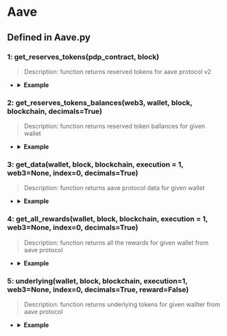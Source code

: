 # Aave

## Defined in Aave.py


### 1: get_reserves_tokens(pdp_contract, block)

> Description: function returns reserved tokens for aave protocol v2

- <details><summary><b>Example</b></summary>

  ```
  from defyes.functions import *

  from defyes import Aave

  f1 = get_contract('0x057835Ad21a177dbdd3090bB1CAE03EaCF78Fc6d', Chain.ETHEREUM)

  f2 = Aave.get_reserves_tokens(f1, 'latest')

  print(f2)

  ```

  ```
  output:
  ['0xdAC17F958D2ee523a2206206994597C13D831ec7', '0x2260FAC5E5542a773Aa44fBCfeDf7C193bc2C599', '0xC02aaA39b223FE8D0A0e5C4F27eAD9083C756Cc2', '0x0bc529c00C6401aEF6D220BE8C6Ea1667F6Ad93e', '0xE41d2489571d322189246DaFA5ebDe1F4699F498', '0x1f9840a85d5aF5bf1D1762F925BDADdC4201F984', '0x7Fc66500c84A76Ad7e9c93437bFc5Ac33E2DDaE9', '0x0D8775F648430679A709E98d2b0Cb6250d2887EF', '0x4Fabb145d64652a948d72533023f6E7A623C7C53', '0x6B175474E89094C44Da98b954EedeAC495271d0F', '0xF629cBd94d3791C9250152BD8dfBDF380E2a3B9c', '0xdd974D5C2e2928deA5F71b9825b8b646686BD200', '0x514910771AF9Ca656af840dff83E8264EcF986CA', '0x0F5D2fB29fb7d3CFeE444a200298f468908cC942', '0x9f8F72aA9304c8B593d555F12eF6589cC3A579A2', '0x408e41876cCCDC0F92210600ef50372656052a38', '0xC011a73ee8576Fb46F5E1c5751cA3B9Fe0af2a6F', '0x57Ab1ec28D129707052df4dF418D58a2D46d5f51', '0x0000000000085d4780B73119b644AE5ecd22b376', '0xA0b86991c6218b36c1d19D4a2e9Eb0cE3606eB48', '0xD533a949740bb3306d119CC777fa900bA034cd52', '0x056Fd409E1d7A124BD7017459dFEa2F387b6d5Cd', '0xba100000625a3754423978a60c9317c58a424e3D', '0x8798249c2E607446EfB7Ad49eC89dD1865Ff4272', '0xD5147bc8e386d91Cc5DBE72099DAC6C9b99276F5', '0x03ab458634910AaD20eF5f1C8ee96F1D6ac54919', '0xD46bA6D942050d489DBd938a2C909A5d5039A161', '0x8E870D67F660D95d5be530380D0eC0bd388289E1', '0x1494CA1F11D487c2bBe4543E90080AeBa4BA3C2b', '0x853d955aCEf822Db058eb8505911ED77F175b99e', '0x956F47F50A910163D8BF957Cf5846D573E7f87CA', '0xae7ab96520DE3A18E5e111B5EaAb095312D7fE84', '0xC18360217D8F7Ab5e7c516566761Ea12Ce7F9D72', '0xa693B19d2931d498c5B318dF961919BB4aee87a5', '0x4e3FBD56CD56c3e72c1403e103b45Db9da5B9D2B', '0x111111111117dC0aa78b770fA6A738034120C302', '0x5f98805A4E8be255a32880FDeC7F6728C6568bA0']
  ```
  </details>

### 2: get_reserves_tokens_balances(web3, wallet, block, blockchain, decimals=True)

> Description: function returns reserved token ballances for given wallet

- <details><summary><b>Example</b></summary>

  ```
  from defyes.functions import *

  from defyes import Aave

  web3 = get_node(Chain.ETHEREUM, 'latest', 0)

  f2 = Aave.get_reserves_tokens_balances(web3, '0x849D52316331967b6fF1198e5E32A0eB168D039d', 'latest', Chain.ETHEREUM)

  print(f2)

  ```

  ```
  output: [['0x2260FAC5E5542a773Aa44fBCfeDf7C193bc2C599', -25.1759987], ['0xae7ab96520DE3A18E5e111B5EaAb095312D7fE84', 1385.4727732126728]]
  
  ```
  </details>

### 3: get_data(wallet, block, blockchain, execution = 1, web3=None, index=0, decimals=True)

> Description: function returns aave protocol data for given wallet

- <details><summary><b>Example</b></summary>

  ```
  from defyes.functions import *

  from defyes import Aave

  f3 = Aave.get_data('0x849D52316331967b6fF1198e5E32A0eB168D039d', 'latest', Chain.ETHEREUM)

  print(f3)

  ```

  ```
  output: 

  {'collateral_ratio': 422.8517007532872, 'liquidation_ratio': 120.48192771084337, 'eth_price_usd': 1321.28, 'collaterals': [{'token_address': '0xae7ab96520DE3A18E5e111B5EaAb095312D7fE84', 'token_amount': 1385.4727732126728, 'token_price_usd': 1309.82714496}], 'debts': [{'token_address': '0x2260FAC5E5542a773Aa44fBCfeDf7C193bc2C599', 'token_amount': 25.17600199, 'token_price_usd': 17046.574635530906}]}
  
  ```
  </details>


### 4: get_all_rewards(wallet, block, blockchain, execution = 1, web3=None, index=0, decimals=True)

> Description: function returns all the rewards for given wallet from aave protocol

- <details><summary><b>Example</b></summary>

  ```
  from defyes.functions import *

  from defyes import Aave

  f4 = Aave.get_all_rewards('0x849D52316331967b6fF1198e5E32A0eB168D039d', 'latest', Chain.ETHEREUM)

  print(f4)

  ```

  ```
  output: 

  [['0x7Fc66500c84A76Ad7e9c93437bFc5Ac33E2DDaE9', 5.046433045046507]]
  
  ```

### 5: underlying(wallet, block, blockchain, execution=1, web3=None, index=0, decimals=True, reward=False)

> Description: function returns underlying tokens for given wallter from aave protocol

- <details><summary><b>Example</b></summary>

  ```
  from defyes.functions import *

  from defyes import Aave

  f5 = Aave.underlying('0x849D52316331967b6fF1198e5E32A0eB168D039d', 'latest', Chain.ETHEREUM, reward=True)

  print(f5)

  ```

  ```
  output: 

  [[['0x2260FAC5E5542a773Aa44fBCfeDf7C193bc2C599', -25.17600614], ['0xae7ab96520DE3A18E5e111B5EaAb095312D7fE84', 1385.4727732126728]], [['0x7Fc66500c84A76Ad7e9c93437bFc5Ac33E2DDaE9', 5.046433045046507]]]
  
  ```


